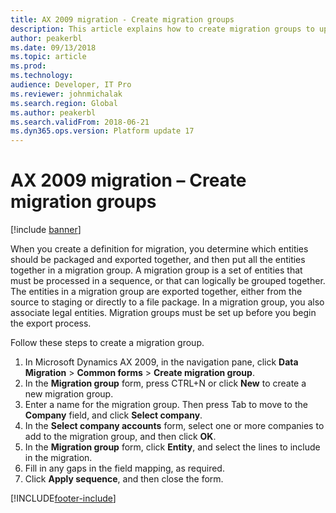 ```yaml
---
title: AX 2009 migration - Create migration groups
description: This article explains how to create migration groups to upgrade from Microsoft Dynamics AX 2009 to finance and operations apps.
author: peakerbl
ms.date: 09/13/2018
ms.topic: article
ms.prod: 
ms.technology: 
audience: Developer, IT Pro
ms.reviewer: johnmichalak
ms.search.region: Global
ms.author: peakerbl
ms.search.validFrom: 2018-06-21
ms.dyn365.ops.version: Platform update 17
---
```


# AX 2009 migration – Create migration groups

[!include [banner](../includes/banner.md)]

When you create a definition for migration, you determine which entities should be packaged and exported together, and then put all the entities together in a migration group. A migration group is a set of entities that must be processed in a sequence, or that can logically be grouped together. The entities in a migration group are exported together, either from the source to staging or directly to a file package. In a migration group, you also associate legal entities. Migration groups must be set up before you begin the export process.

Follow these steps to create a migration group.

1. In Microsoft Dynamics AX 2009, in the navigation pane, click **Data Migration** \> **Common forms** \> **Create migration group**.
2. In the **Migration group** form, press CTRL+N or click **New** to create a new migration group.
3. Enter a name for the migration group. Then press Tab to move to the **Company** field, and click **Select company**.
4. In the **Select company accounts** form, select one or more companies to add to the migration group, and then click **OK**.
5. In the **Migration group** form, click **Entity**, and select the lines to include in the migration.
6. Fill in any gaps in the field mapping, as required.
7. Click **Apply sequence**, and then close the form.


[!INCLUDE[footer-include](../../../includes/footer-banner.md)]
